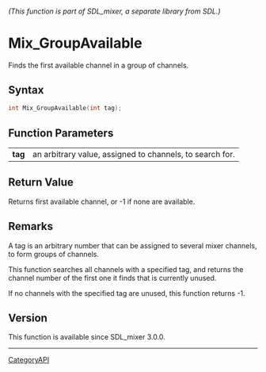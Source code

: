 ###### (This function is part of SDL_mixer, a separate library from SDL.)
# Mix_GroupAvailable

Finds the first available channel in a group of channels.

## Syntax

```c
int Mix_GroupAvailable(int tag);

```

## Function Parameters

|             |                                                          |
| ----------- | -------------------------------------------------------- |
| **tag**     | an arbitrary value, assigned to channels, to search for. |

## Return Value

Returns first available channel, or -1 if none are available.

## Remarks

A tag is an arbitrary number that can be assigned to several mixer
channels, to form groups of channels.

This function searches all channels with a specified tag, and returns the
channel number of the first one it finds that is currently unused.

If no channels with the specified tag are unused, this function returns -1.

## Version

This function is available since SDL_mixer 3.0.0.

----
[CategoryAPI](CategoryAPI.md)
